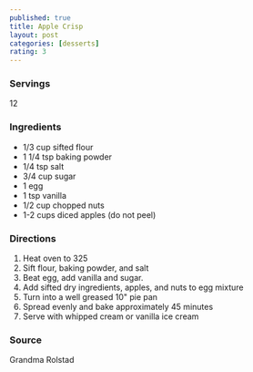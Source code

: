 ```yaml
---
published: true
title: Apple Crisp
layout: post
categories: [desserts]
rating: 3
---
```

### Servings
12

### Ingredients
- 1/3 cup sifted flour
- 1 1/4 tsp baking powder
- 1/4 tsp salt
- 3/4 cup sugar
- 1 egg
- 1 tsp vanilla
- 1/2 cup chopped nuts
- 1-2 cups diced apples (do not peel)


### Directions
1. Heat oven to 325
2. Sift flour, baking powder, and salt
3. Beat egg, add vanilla and sugar.
4. Add sifted dry ingredients, apples, and nuts to egg mixture
5. Turn into a well greased 10" pie pan
6. Spread evenly and bake approximately 45 minutes
7. Serve with whipped cream or vanilla ice cream

### Source
Grandma Rolstad
